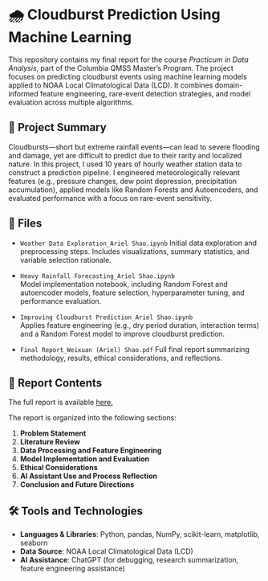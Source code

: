 # 🌧️ Cloudburst Prediction Using Machine Learning

This repository contains my final report for the course *Practicum in Data Analysis*, part of the Columbia QMSS Master’s Program. The project focuses on predicting cloudburst events using machine learning models applied to NOAA Local Climatological Data (LCD). It combines domain-informed feature engineering, rare-event detection strategies, and model evaluation across multiple algorithms.

## 📘 Project Summary

Cloudbursts—short but extreme rainfall events—can lead to severe flooding and damage, yet are difficult to predict due to their rarity and localized nature. In this project, I used 10 years of hourly weather station data to construct a prediction pipeline. I engineered meteorologically relevant features (e.g., pressure changes, dew point depression, precipitation accumulation), applied models like Random Forests and Autoencoders, and evaluated performance with a focus on rare-event sensitivity.

## 📂 Files

- `Weather Data Exploration_Ariel Shao.ipynb`
  Initial data exploration and preprocessing steps. Includes visualizations, summary statistics, and variable selection rationale.

- `Heavy Rainfall Forecasting_Ariel Shao.ipynb`  
  Model implementation notebook, including Random Forest and autoencoder models, feature selection, hyperparameter tuning, and performance evaluation.

- `Improving Cloudburst Prediction_Ariel Shao.ipynb`  
  Applies feature engineering (e.g., dry period duration, interaction terms) and a Random Forest model to improve cloudburst prediction.

- `Final Report_Weixuan (Ariel) Shao.pdf`
  Full final report summarizing methodology, results, ethical considerations, and reflections.

## 📑 Report Contents

The full report is available [here.](https://github.com/weixuanshao/cloudburst-prediction-ariel/blob/main/Final%20Report_Weixuan%20(Ariel)%20Shao.pdf) 

The report is organized into the following sections:

1. **Problem Statement**
2. **Literature Review**
3. **Data Processing and Feature Engineering**
4. **Model Implementation and Evaluation**
5. **Ethical Considerations**
6. **AI Assistant Use and Process Reflection**
7. **Conclusion and Future Directions**

## 🛠️ Tools and Technologies

- **Languages & Libraries**: Python, pandas, NumPy, scikit-learn, matplotlib, seaborn
- **Data Source**: NOAA Local Climatological Data (LCD)
- **AI Assistance**: ChatGPT (for debugging, research summarization, feature engineering assistance)

